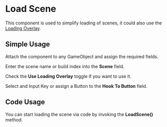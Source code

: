 # Load Scene
This component is used to simplify loading of scenes, it could also use the [Loading Overlay](loading_overlay.md).

## Simple Usage
Attach the component to any GameObject and assign the required fields.

Enter the scene name or build index into the **Scene** field.

Check the **Use Loading Overlay** toggle if you want to use it.

Select and Input Key or assign a Button to the **Hook To Button** field.

## Code Usage
You can start loading the scene via code by invoking the **LoadScene()** method.

